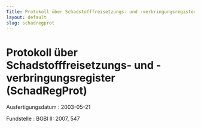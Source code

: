 ```yaml
---
Title: Protokoll über Schadstofffreisetzungs- und -verbringungsregister
layout: default
slug: schadregprot
---
```


# Protokoll über Schadstofffreisetzungs- und -verbringungsregister (SchadRegProt)

Ausfertigungsdatum
:   2003-05-21

Fundstelle
:   BGBl II: 2007, 547


